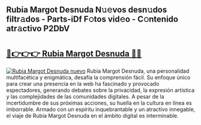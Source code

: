 ## Rubia Margot Desnuda N𝚞𝚎vos desn𝚞dos filtr𝚊dos - Parts-iDf F𝚘tos vid𝚎o - C𝚘ntenido atr𝚊ctivo P2DbV

# <h2><a href="http://mb480t.tromn.icu/?c=Rubia+Margot+Desnuda">🔗👉👉👉 Rubia Margot Desnuda 🔗🔗</a></h2>

[![Rubia Margot Desnuda nuevo](https://i.imgur.com/pEAQMta.gif)](http://mb480t.tromn.icu/?c=Rubia+Margot+Desnuda)
Rubia Margot Desnuda, una personalidad multifacética y enigmática, desafía la comprensión fácil. Su enfoque único para crear una presencia en la web ha fascinado y provocado espectadores, generando debates sobre la privacidad, la expresión artística y las complejidades de las comunidades digitales. A pesar de la incertidumbre de sus próximas acciones, su huella en la cultura en línea es imborrable. Armado con un espíritu inquebrantable y un atractivo innegable, el viaje de Rubia Margot Desnuda en el ámbito digital es interminable.
